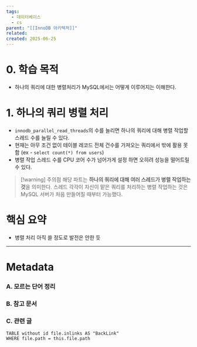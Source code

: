 ```yaml
---
tags:
  - 데이터베이스
  - cs
parent: "[[InnoDB 아키텍처]]"
related: 
created: 2025-06-25
---
```


# 0. 학습 목적
- 하나의 쿼리에 대한 병렬처리가 MySQL에서는 어떻게 이루어지는 이해한다.

# 1. 하나의 쿼리 병렬 처리
- `innodb_parallel_read_threads`의 수를 늘리면 하나의 쿼리에 대해 병렬 작업할 스레드 수를 늘릴 수 있다.
- 현재는 아무 조건 없이 테이블 레코드 전체 건수를 가져오는 쿼리에서 밖에 활용 못함 
  (ex - `select count(*) from users`)
- 병렬 작업 스레드 수를 CPU 코어 수가 넘어가게 설정 하면 오히려 성능을 떨어트릴 수 있다.

> [!warning] 주의점
> 해당 파트는 **하나의 쿼리에 대해 여러 스레드가 병렬 작업하는 것**을 의미한다.
> 스레드 각각이 자신이 맡은 쿼리를 처리하는 병렬 작업하는 것은 MySQL 서버가 처음 만들어질 때부터 가능했다.

# 핵심 요약
- 병렬 처리 아직 쓸 정도로 발전은 안한 듯

---

# Metadata

### A. 모르는 단어 정리 

###  B. 참고 문서

### C. 관련 글

```dataview
TABLE without id file.inlinks AS "BackLink"
WHERE file.path = this.file.path
```
